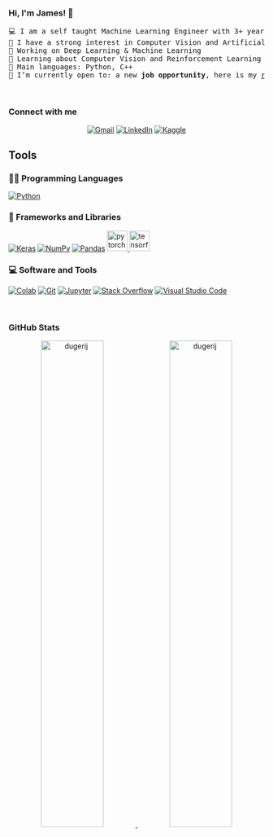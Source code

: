 ### Hi, I'm James! 👋

<!--
**dugerij/dugerij** is a ✨ _special_ ✨ repository because its `README.md` (this file) appears on your GitHub profile.

Here are some ideas to get you started:

- 🔭 I’m currently working on ...
- 🌱 I’m currently learning ...
- 👯 I’m looking to collaborate on ...
- 🤔 I’m looking for help with ...
- 💬 Ask me about ...
- 📫 How to reach me: ...
- 😄 Pronouns: ...
- ⚡ Fun fact: ...
-->
<pre>
💻 I am a self taught Machine Learning Engineer with 3+ years work experience
📝 I have a strong interest in Computer Vision and Artificial Intelligence
🔭 Working on Deep Learning & Machine Learning
🌱 Learning about Computer Vision and Reinforcement Learning
🌟 Main languages: Python, C++
🤔 I’m currently open to: a new <b>job opportunity</b>, here is my <a href="[https://docs.google.com/document/d/1eySO4I-_dg9ErD7vaBPt2cScCgVeh8e2/edit?usp=sharing&ouid=104199459910556594329&rtpof=true&sd=true](https://drive.google.com/file/d/1lesItszU_SgSGqx_AjXQfs7GYn_5QT1_/view?usp=sharing)" target="_blank">resume.</a>
</pre>

<br/>

### Connect with me

<p align="center">
	<a href="mailto:dugeri.jude@gmail.com"><img img src="https://img.shields.io/badge/gmail-%23EA4335.svg?style=plastic&logo=gmail&logoColor=white" alt="Gmail"/></a>
	<a href="https://www.linkedin.com/in/james-dugeri-52b450b7/"><img src="https://img.shields.io/badge/linkedin-%230A66C2.svg?style=plastic&logo=linkedin&logoColor=white" alt="LinkedIn"/></a>
	<a href="https://www.kaggle.com/judedugeri"><img src="https://img.shields.io/badge/kaggle-%230A66C2.svg?style=plastic&logo=kaggle&logoColor=white" alt="Kaggle"/></a>
</p>

## Tools

### 👨‍💻 Programming Languages

<p>
    <a href="https://github.com/dugerij"><img alt="Python" src="https://img.shields.io/badge/Python%20-%2314354C.svg?logo=python&logoColor=white"></a>

### 🧰 Frameworks and Libraries

<p>
    <a href="https://github.com/dugerij"><img alt="Keras" src="https://img.shields.io/badge/Keras%20-%23D00000.svg?logo=Keras&logoColor=white"></a>
    <a href="https://github.com/dugerij"><img alt="NumPy" src="https://img.shields.io/badge/Numpy%20-%23013243.svg?logo=numpy&logoColor=white"></a>
    <a href="https://github.com/dugerij"><img alt="Pandas" src="https://img.shields.io/badge/Pandas%20-%23150458.svg?logo=pandas&logoColor=white"></a>
    <a href="https://pytorch.org/" target="_blank" rel="noreferrer"> <img src="https://www.vectorlogo.zone/logos/pytorch/pytorch-icon.svg" alt="pytorch" width="40" height="40"/> </a>
   <a href="https://www.tensorflow.org" target="_blank" rel="noreferrer"> <img src="https://www.vectorlogo.zone/logos/tensorflow/tensorflow-icon.svg" alt="tensorflow" width="40" height="40"/> </a>
</p>

### 💻 Software and Tools

<p>
    <a href="https://github.com/dugerij"><img alt="Colab" src="https://img.shields.io/badge/Colab-00b56a.svg?logo=google-colab&logoColor=white"></a>
    <a href="https://github.com/dugerij"><img alt="Git" src="https://img.shields.io/badge/Git%20-%23F05033.svg?logo=git&logoColor=white"></a>
    <!--<a href="https://github.com/dugerij"><img alt="Google Sheets" src="https://img.shields.io/badge/Google%20Sheets%20-%2334A853.svg?logo=google%20sheets&logoColor=white"></a>-->
    <a href="https://github.com/dugerij"><img alt="Jupyter" src="https://img.shields.io/badge/Jupyter%20-%23F37626.svg?logo=Jupyter&logoColor=white"></a>
    <!--<a href="https://github.com/dugerij"><img alt="Postman" src="https://img.shields.io/badge/Postman-FF6C37?logo=postman&logoColor=white"></a>-->
    <a href="https://github.com/dugerij"><img alt="Stack Overflow" src="https://img.shields.io/badge/-Stack%20Overflow-FE7A16?logo=stack-overflow&logoColor=white"></a>
    <a href="https://github.com/dugerij"><img alt="Visual Studio Code" src="https://img.shields.io/badge/Visual%20Studio%20Code-0078d7.svg?logo=visual-studio-code&logoColor=white"></a>
</p>
</br>

### GitHub Stats

<!--
<summary><b>⚡ James' Stats</b></summary>
<br/>
-->
<p align="center">
	<a href="https://github.com/dugerij">
	<img width="49.5%" src="https://github-readme-stats.vercel.app/api?username=dugerij&show_icons=true" alt="dugerij">
	<img width="49.5%" src="https://github-readme-streak-stats.herokuapp.com/?user=dugerij" alt="dugerij">
	</a>
	<br/>
</p>
<br/>
